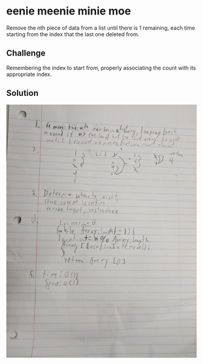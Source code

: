 # eenie meenie minie moe
Remove the nth piece of data from a list until there is 1 remaining, each time starting from the index that the last one deleted from.

## Challenge

Remembering the index to start from, properly associating the count with its appropriate index.

## Solution
![](assets/enmm.jpg)
